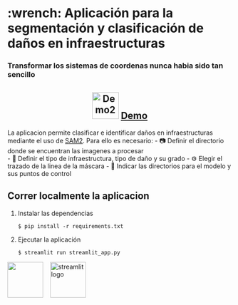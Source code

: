 <h1 id="about"> :wrench: Aplicación para la segmentación y clasificación de daños en infraestructuras </h1>
<div align="center">
<!--     <a href="https://github.com/devicons/devicon">
        <img src="https://cdn.jsdelivr.net/gh/devicons/devicon@latest/icons/streamlit/streamlit-original.svg" alt="Streamlit Logo" height="140" />
    </a> -->
    <h3 align="left">
        Transformar los sistemas de coordenas nunca habia sido tan sencillo
    </h3>
    <p align="center">
        <h2>
            <img src="https://cdn.jsdelivr.net/gh/devicons/devicon@latest/icons/streamlit/streamlit-original.svg" 
                 alt="Demo2" 
                 height="60" /> <a href="https://j4tekdygvbbhuhdkulpkov.streamlit.app/" target="_blank">Demo</a>
        </h2>
    </p>

</div>

La aplicacion permite clasificar e identificar daños en infraestructuras mediante el uso de [SAM2](https://github.com/facebookresearch/sam2).
Para ello es necesario:
        - 📷 Definir el directorio donde se encuentran las imagenes a procesar        
        - 🚩 Definir el tipo de infraestructura, tipo de daño y su grado
        - ⚙️ Elegir el trazado de la linea de la máscara 
        - 🤖 Indicar las directorios para el modelo y sus puntos de control

<h2 id="Run_locally">Correr localmente la aplicacion</h2>

1. Instalar las dependencias


   ```
   $ pip install -r requirements.txt
   ```
2. Ejecutar la aplicación

   ```
   $ streamlit run streamlit_app.py
   ```

<img src="https://cdn.jsdelivr.net/gh/devicons/devicon/icons/python/python-original.svg" height="80" /> <img src="https://cdn.jsdelivr.net/gh/devicons/devicon@latest/icons/streamlit/streamlit-original.svg" height="80" alt="streamlit logo"  style="margin-left: 12px;" />
